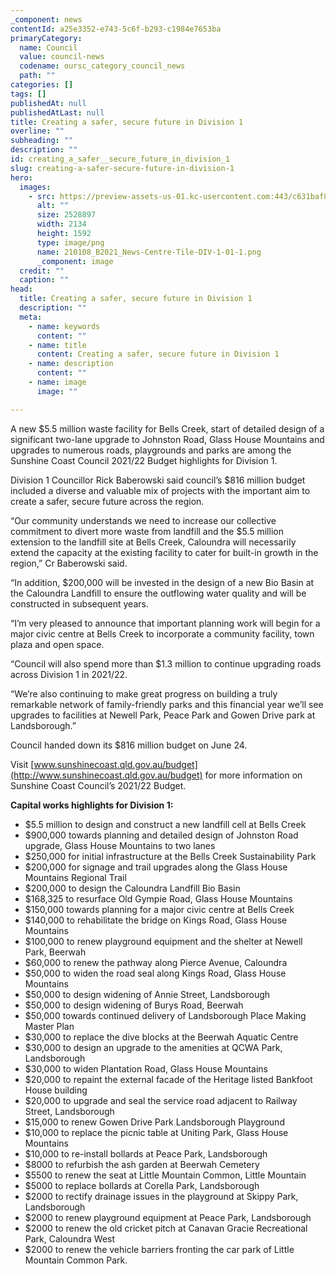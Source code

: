 ```yaml
---
_component: news
contentId: a25e3352-e743-5c6f-b293-c1984e7653ba
primaryCategory:
  name: Council
  value: council-news
  codename: oursc_category_council_news
  path: ""
categories: []
tags: []
publishedAt: null
publishedAtLast: null
title: Creating a safer, secure future in Division 1
overline: ""
subheading: ""
description: ""
id: creating_a_safer__secure_future_in_division_1
slug: creating-a-safer-secure-future-in-division-1
hero:
  images:
    - src: https://preview-assets-us-01.kc-usercontent.com:443/c631baf8-1b46-001f-580c-d0001b68b4a8/b03db7c8-1ecd-4dca-80ac-bf65224bfaaa/210108_B2021_News-Centre-Tile-DIV-1-01-1.png
      alt: ""
      size: 2528897
      width: 2134
      height: 1592
      type: image/png
      name: 210108_B2021_News-Centre-Tile-DIV-1-01-1.png
      _component: image
  credit: ""
  caption: ""
head:
  title: Creating a safer, secure future in Division 1
  description: ""
  meta:
    - name: keywords
      content: ""
    - name: title
      content: Creating a safer, secure future in Division 1
    - name: description
      content: ""
    - name: image
      image: ""

---
```

A new $5.5 million waste facility for Bells Creek, start of detailed design of a significant two-lane upgrade to Johnston Road, Glass House Mountains and upgrades to numerous roads, playgrounds and parks are among the Sunshine Coast Council 2021/22 Budget highlights for Division 1.

Division 1 Councillor Rick Baberowski said council’s $816 million budget included a diverse and valuable mix of projects with the important aim to create a safer, secure future across the region.

“Our community understands we need to increase our collective commitment to divert more waste from landfill and the $5.5 million extension to the landfill site at Bells Creek, Caloundra will necessarily extend the capacity at the existing facility to cater for built-in growth in the region,” Cr Baberowski said.

“In addition, $200,000 will be invested in the design of a new Bio Basin at the Caloundra Landfill to ensure the outflowing water quality and will be constructed in subsequent years.

“I’m very pleased to announce that important planning work will begin for a major civic centre at Bells Creek to incorporate a community facility, town plaza and open space.

“Council will also spend more than $1.3 million to continue upgrading roads across Division 1 in 2021/22.

“We’re also continuing to make great progress on building a truly remarkable network of family-friendly parks and this financial year we’ll see upgrades to facilities at Newell Park, Peace Park and Gowen Drive park at Landsborough.”

Council handed down its $816 million budget on June 24.

Visit [www.sunshinecoast.qld.gov.au/budget](http://www.sunshinecoast.qld.gov.au/budget)
&#x20;for more information on Sunshine Coast Council’s 2021/22 Budget.

**Capital works highlights for Division 1:**

*   $5.5 million to design and construct a new landfill cell at Bells Creek
*   $900,000 towards planning and detailed design of Johnston Road upgrade, Glass House Mountains to two lanes
*   $250,000 for initial infrastructure at the Bells Creek Sustainability Park
*   $200,000 for signage and trail upgrades along the Glass House Mountains Regional Trail
*   $200,000 to design the Caloundra Landfill Bio Basin
*   $168,325 to resurface Old Gympie Road, Glass House Mountains
*   $150,000 towards planning for a major civic centre at Bells Creek
*   $140,000 to rehabilitate the bridge on Kings Road, Glass House Mountains
*   $100,000 to renew playground equipment and the shelter at Newell Park, Beerwah
*   $60,000 to renew the pathway along Pierce Avenue, Caloundra
*   $50,000 to widen the road seal along Kings Road, Glass House Mountains
*   $50,000 to design widening of Annie Street, Landsborough
*   $50,000 to design widening of Burys Road, Beerwah
*   $50,000 towards continued delivery of Landsborough Place Making Master Plan
*   $30,000 to replace the dive blocks at the Beerwah Aquatic Centre
*   $30,000 to design an upgrade to the amenities at QCWA Park, Landsborough
*   $30,000 to widen Plantation Road, Glass House Mountains
*   $20,000 to repaint the external facade of the Heritage listed Bankfoot House building
*   $20,000 to upgrade and seal the service road adjacent to Railway Street, Landsborough
*   $15,000 to renew Gowen Drive Park Landsborough Playground
*   $10,000 to replace the picnic table at Uniting Park, Glass House Mountains
*   $10,000 to re-install bollards at Peace Park, Landsborough
*   $8000 to refurbish the ash garden at Beerwah Cemetery
*   $5500 to renew the seat at Little Mountain Common, Little Mountain
*   $5000 to replace bollards at Corella Park, Landsborough
*   $2000 to rectify drainage issues in the playground at Skippy Park, Landsborough
*   $2000 to renew playground equipment at Peace Park, Landsborough
*   $2000 to renew the old cricket pitch at Canavan Gracie Recreational Park, Caloundra West
*   $2000 to renew the vehicle barriers fronting the car park of Little Mountain Common Park.
